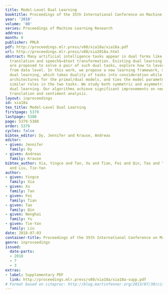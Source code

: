 ```yaml
---
title: Model-Level Dual Learning
booktitle: Proceedings of the 35th International Conference on Machine Learning
year: '2018'
volume: '80'
series: Proceedings of Machine Learning Research
address: 
month: 0
publisher: PMLR
pdf: http://proceedings.mlr.press/v80/xia18a/xia18a.pdf
url: http://proceedings.mlr.press/v80/xia2018a.html
abstract: Many artificial intelligence tasks appear in dual forms like English$↔$French
  translation and speech$↔$text transformation. Existing dual learning schemes, which
  are proposed to solve a pair of such dual tasks, explore how to leverage such dualities
  from data level. In this work, we propose a new learning framework, model-level
  dual learning, which takes duality of tasks into consideration while designing the
  architectures for the primal/dual models, and ties the model parameters that playing
  similar roles in the two tasks. We study both symmetric and asymmetric model-level
  dual learning. Our algorithms achieve significant improvements on neural machine
  translation and sentiment analysis.
layout: inproceedings
id: xia18a
tex_title: Model-Level Dual Learning
firstpage: 5379
lastpage: 5388
page: 5379-5388
order: 5379
cycles: false
bibtex_editor: Dy, Jennifer and Krause, Andreas
editor:
- given: Jennifer
  family: Dy
- given: Andreas
  family: Krause
bibtex_author: Xia, Yingce and Tan, Xu and Tian, Fei and Qin, Tao and Yu, Nenghai
  and Liu, Tie-Yan
author:
- given: Yingce
  family: Xia
- given: Xu
  family: Tan
- given: Fei
  family: Tian
- given: Tao
  family: Qin
- given: Nenghai
  family: Yu
- given: Tie-Yan
  family: Liu
date: 2018-07-03
container-title: Proceedings of the 35th International Conference on Machine Learning
genre: inproceedings
issued:
  date-parts:
  - 2018
  - 7
  - 3
extras:
- label: Supplementary PDF
  link: http://proceedings.mlr.press/v80/xia18a/xia18a-supp.pdf
# Format based on citeproc: http://blog.martinfenner.org/2013/07/30/citeproc-yaml-for-bibliographies/
---
```

